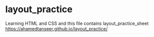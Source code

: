 # layout_practice
Learning HTML and CSS and this file contains layout_practice_sheet
https://ahamedtanseer.github.io/layout_practice/

